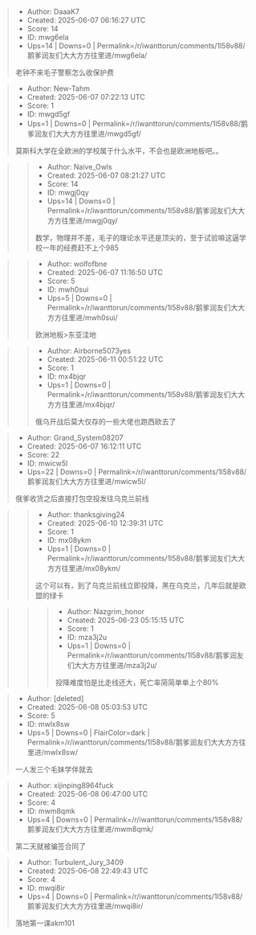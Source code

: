 > - Author: DaaaK7
> - Created: 2025-06-07 06:16:27 UTC
> - Score: 14
> - ID: mwg6ela
> - Ups=14 | Downs=0 | Permalink=/r/iwanttorun/comments/1l58v88/鹅爹润友们大大方方往里进/mwg6ela/
>
> 老钟不来毛子警察怎么收保护费

> - Author: New-Tahm
> - Created: 2025-06-07 07:22:13 UTC
> - Score: 1
> - ID: mwgd5gf
> - Ups=1 | Downs=0 | Permalink=/r/iwanttorun/comments/1l58v88/鹅爹润友们大大方方往里进/mwgd5gf/
>
> 莫斯科大学在全欧洲的学校属于什么水平，不会也是欧洲地板吧。。

>> - Author: Naive_Owls
>> - Created: 2025-06-07 08:21:27 UTC
>> - Score: 14
>> - ID: mwgj0qy
>> - Ups=14 | Downs=0 | Permalink=/r/iwanttorun/comments/1l58v88/鹅爹润友们大大方方往里进/mwgj0qy/
>>
>> 数学，物理并不差，毛子的理论水平还是顶尖的，至于试验嘛这逼学校一年的经费赶不上个985

>> - Author: wolfofbne
>> - Created: 2025-06-07 11:16:50 UTC
>> - Score: 5
>> - ID: mwh0sui
>> - Ups=5 | Downs=0 | Permalink=/r/iwanttorun/comments/1l58v88/鹅爹润友们大大方方往里进/mwh0sui/
>>
>> 欧洲地板>东亚洼地

>> - Author: Airborne5073yes
>> - Created: 2025-06-11 00:51:22 UTC
>> - Score: 1
>> - ID: mx4bjqr
>> - Ups=1 | Downs=0 | Permalink=/r/iwanttorun/comments/1l58v88/鹅爹润友们大大方方往里进/mx4bjqr/
>>
>> 俄乌开战后莫大仅存的一些大佬也跑西欧去了

> - Author: Grand_System08207
> - Created: 2025-06-07 16:12:11 UTC
> - Score: 22
> - ID: mwicw5l
> - Ups=22 | Downs=0 | Permalink=/r/iwanttorun/comments/1l58v88/鹅爹润友们大大方方往里进/mwicw5l/
>
> 俄爹收货之后直接打包空投发往乌克兰前线

>> - Author: thanksgiving24
>> - Created: 2025-06-10 12:39:31 UTC
>> - Score: 1
>> - ID: mx08ykm
>> - Ups=1 | Downs=0 | Permalink=/r/iwanttorun/comments/1l58v88/鹅爹润友们大大方方往里进/mx08ykm/
>>
>> 这个可以有，到了乌克兰前线立即投降，黑在乌克兰，几年后就是欧盟的绿卡

>>> - Author: Nazgrim_honor
>>> - Created: 2025-06-23 05:15:15 UTC
>>> - Score: 1
>>> - ID: mza3j2u
>>> - Ups=1 | Downs=0 | Permalink=/r/iwanttorun/comments/1l58v88/鹅爹润友们大大方方往里进/mza3j2u/
>>>
>>> 投降难度怕是比走线还大，死亡率简简单单上个80%

> - Author: [deleted]
> - Created: 2025-06-08 05:03:53 UTC
> - Score: 5
> - ID: mwlx8sw
> - Ups=5 | Downs=0 | FlairColor=dark | Permalink=/r/iwanttorun/comments/1l58v88/鹅爹润友们大大方方往里进/mwlx8sw/
>
> 一人发三个毛妹学伴就去

> - Author: xijinping8964fuck
> - Created: 2025-06-08 06:47:00 UTC
> - Score: 4
> - ID: mwm8qmk
> - Ups=4 | Downs=0 | Permalink=/r/iwanttorun/comments/1l58v88/鹅爹润友们大大方方往里进/mwm8qmk/
>
> 第二天就被骗签合同了

> - Author: Turbulent_Jury_3409
> - Created: 2025-06-08 22:49:43 UTC
> - Score: 4
> - ID: mwqi8ir
> - Ups=4 | Downs=0 | Permalink=/r/iwanttorun/comments/1l58v88/鹅爹润友们大大方方往里进/mwqi8ir/
>
> 落地第一课akm101
